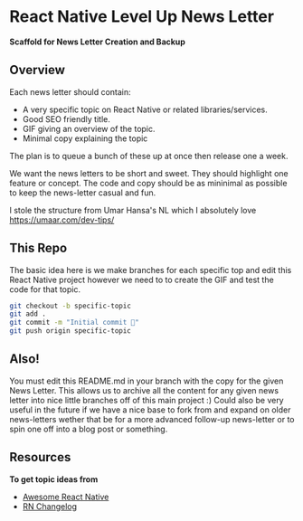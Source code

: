 # React Native Level Up News Letter

**Scaffold for News Letter Creation and Backup**

## Overview

Each news letter should contain:
  - A very specific topic on React Native or related libraries/services.
  - Good SEO friendly title.
  - GIF giving an overview of the topic.
  - Minimal copy explaining the topic

The plan is to queue a bunch of these up at once then release one a week.

We want the news letters to be short and sweet. They should highlight one feature or concept. The code and copy should be as mininimal as possible to keep the news-letter casual and fun.

I stole the structure from Umar Hansa's NL which I absolutely love https://umaar.com/dev-tips/

## This Repo

The basic idea here is we make branches for each specific top and edit this
React Native project however we need to to create the GIF and test the code for
that topic.

```bash
git checkout -b specific-topic
git add .
git commit -m "Initial commit 👶"
git push origin specific-topic
```

## Also!

You must edit this README.md in your branch with the copy for the given News Letter. This
allows us to archive all the content for any given news letter into nice
little branches off of this main project :) Could also be very useful in the
future if we have a nice base to fork from and expand on older news-letters
wether that be for a more advanced follow-up news-letter or to spin one off
into a blog post or something.

## Resources

**To get topic ideas from**

  - [Awesome React Native](https://github.com/jondot/awesome-react-native)
  - [RN Changelog](https://github.com/facebook/react-native/releases)
